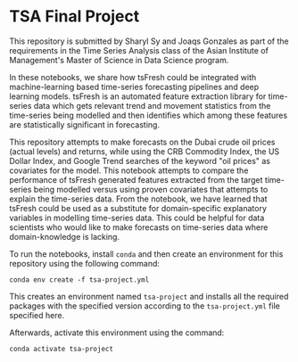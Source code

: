 # TSA Final Project

This repository is submitted by Sharyl Sy and Joaqs Gonzales as part of the requirements in the Time Series Analysis class of the Asian Institute of Management's Master of Science in Data Science program.

In these notebooks, we share how tsFresh could be integrated with machine-learning based time-series forecasting pipelines and deep learning models. tsFresh is an automated feature extraction library for time-series data which gets relevant trend and movement statistics from the time-series being modelled and then identifies which among these features are statistically significant in forecasting.

This repository attempts to make forecasts on the Dubai crude oil prices (actual levels) and returns, while using the CRB Commodity Index, the US Dollar Index, and Google Trend searches of the keyword "oil prices" as covariates for the model. This notebook attempts to compare the performance of tsFresh generated features extracted from the target time-series being modelled versus using proven covariates that attempts to explain the time-series data. From the notebook, we have learned that tsFresh could be used as a substitute for domain-specific explanatory variables in modelling time-series data. This could be helpful for data scientists who would like to make forecasts on time-series data where domain-knowledge is lacking.

To run the notebooks, install `conda` and then create an environment for this repository using the following command:

`conda env create -f tsa-project.yml`

This creates an environment named `tsa-project` and installs all the required packages with the specified version according to the `tsa-project.yml` file specified here.

Afterwards, activate this environment using the command:

`conda activate tsa-project`

